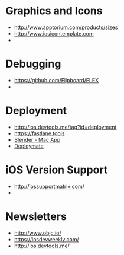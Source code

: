 
# Graphics and Icons

* http://www.apptorium.com/products/sizes
* http://www.iosicontemplate.com
* 

# Debugging

* https://github.com/Flipboard/FLEX
* 

# Deployment

* http://ios.devtools.me/tag?id=deployment
* https://fastlane.tools
* [Slender - Mac App](http://martiancraft.com/products/slender.html)
* [Deploymate](http://www.deploymateapp.com/)

# iOS Version Support

* http://iossupportmatrix.com/
* 

# Newsletters

* http://www.objc.io/
* https://iosdevweekly.com/
* http://ios.devtools.me/
